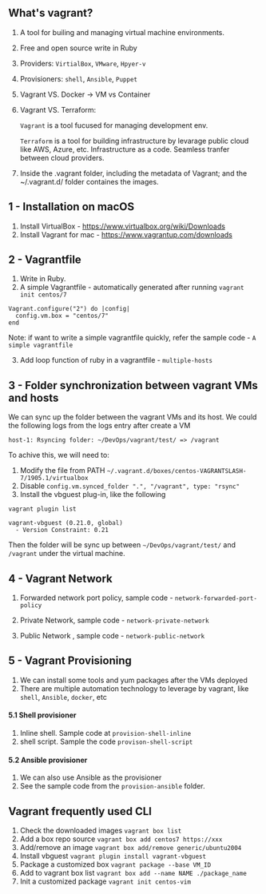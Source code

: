 ## What's vagrant?

1. A tool for builing and managing virtual machine environments. 
2. Free and open source write in Ruby 
3. Providers: `VirtialBox`, `VMware`, `Hpyer-v`
4. Provisioners: `shell`, `Ansible`, `Puppet`
5. Vagrant VS. Docker -> VM vs Container
6. Vagrant VS. Terraform:
    
    `Vagrant` is a tool fucused for managing development env.

    `Terraform` is a tool for building infrastructure by levarage public cloud like AWS, Azure, etc. Infrastructure as a code. Seamless tranfer between cloud providers. 

7. Inside the .vagrant folder, including the metadata of Vagrant; and the ~/.vagrant.d/ folder containes the images. 


## 1 - Installation on macOS

1. Install VirtualBox - https://www.virtualbox.org/wiki/Downloads
2. Install Vagrant for mac - https://www.vagrantup.com/downloads


## 2 - Vagrantfile

1. Write in Ruby. 
2. A simple Vagrantfile - automatically generated after running `vagrant init centos/7`

```
Vagrant.configure("2") do |config|  
  config.vm.box = "centos/7"
end
```

Note: if want to write a simple vagrantfile quickly, refer the sample code - `A simple vagrantfile`

3. Add loop function of ruby in a vagrantfile - `multiple-hosts`

## 3 - Folder synchronization between vagrant VMs and hosts

We can sync up the folder between the vagrant VMs and its host. We could the following logs from the logs entry after create a VM

```
host-1: Rsyncing folder: ~/DevOps/vagrant/test/ => /vagrant
```

To achive this, we will need to:

1. Modify the file from PATH `~/.vagrant.d/boxes/centos-VAGRANTSLASH-7/1905.1/virtualbox`
2. Disable `config.vm.synced_folder ".", "/vagrant", type: "rsync"`
3. Install the vbguest plug-in, like the following

```
vagrant plugin list

vagrant-vbguest (0.21.0, global)
  - Version Constraint: 0.21
```

Then the folder will be sync up between `~/DevOps/vagrant/test/` and `/vagrant` under the virtual machine. 


## 4 - Vagrant Network

1. Forwarded network port policy, sample code - `network-forwarded-port-policy`

2. Private Network, sample code - `network-private-network`

3. Public Network , sample code - `network-public-network`

## 5 - Vagrant Provisioning

1. We can install some tools and yum packages after the VMs deployed
2. There are multiple automation technology to leverage by vagrant, like `shell`, `Ansible`, `docker`, etc

#### 5.1 Shell provisioner

1. Inline shell. Sample code at `provision-shell-inline`
2. shell script. Sample the code `provison-shell-script`


#### 5.2 Ansible provisioner

1. We can also use Ansible as the provisioner
2. See the sample code from the `provision-ansible` folder.



## Vagrant frequently used CLI

1. Check the downloaded images `vagrant box list`
2. Add a box repo source `vagrant box add centos7 https://xxx`
3. Add/remove an image `vagrant box add/remove generic/ubuntu2004`
4. Install vbguest `vagrant plugin install vagrant-vbguest`
5. Package a customized box `vagrant package --base VM_ID`
6. Add to vagrant box list `vagrant box add --name NAME ./package_name`
7. Init a customized package `vagrant init centos-vim`
